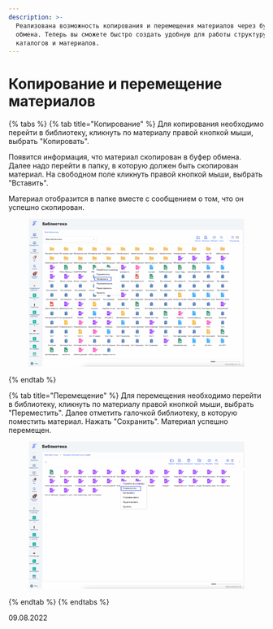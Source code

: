 ```yaml
---
description: >-
  Реализована возможность копирования и перемещения материалов через буфер
  обмена. Теперь вы сможете быстро создать удобную для работы структуру
  каталогов и материалов.
---
```


# Копирование и перемещение материалов

{% tabs %}
{% tab title="Копирование" %}
Для копирования необходимо перейти в библиотеку, кликнуть по материалу правой кнопкой мыши, выбрать "Копировать".&#x20;

Появится информация, что материал скопирован в буфер обмена. Далее надо перейти в папку, в которую должен быть скопирован материал. На свободном поле кликнуть правой кнопкой мыши, выбрать "Вставить".&#x20;

Материал отобразится в папке вместе с сообщением о том, что он успешно скопирован.

<figure><img src="../../.gitbook/assets/Гифка с Gifius.ru-6.gif" alt=""><figcaption></figcaption></figure>
{% endtab %}

{% tab title="Перемещение" %}
Для перемещения необходимо перейти в библиотеку, кликнуть по материалу правой кнопкой мыши, выбрать "Переместить". Далее отметить галочкой библиотеку, в которую поместить материал. Нажать "Сохранить". Материал успешно перемещен.

<figure><img src="../../.gitbook/assets/Гифка с Gifius.ru-7.gif" alt=""><figcaption></figcaption></figure>
{% endtab %}
{% endtabs %}

09.08.2022
